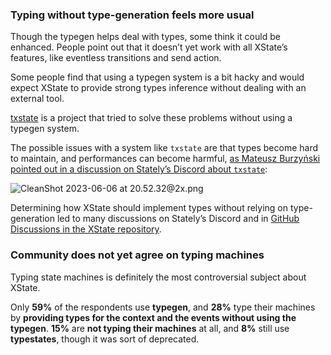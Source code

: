### Typing without type-generation feels more usual

Though the typegen helps deal with types, some think it could be enhanced. People point out that it doesn’t yet work with all XState’s features, like eventless transitions and send action.

Some people find that using a typegen system is a bit hacky and would expect XState to provide strong types inference without dealing with an external tool.

[txstate](https://github.com/devanshj/txstate) is a project that tried to solve these problems without using a typegen system.

The possible issues with a system like `txstate` are that types become hard to maintain, and performances can become harmful, [as Mateusz Burzyński pointed out in a discussion on Stately’s Discord about `txstate`](https://discord.com/channels/795785288994652170/801135010265825300/803310193265082488):

![CleanShot 2023-06-06 at 20.52.32@2x.png](/CleanShot_2023-06-06_at_20.52.322x.png)

Determining how XState should implement types without relying on type-generation led to many discussions on Stately’s Discord and in [GitHub Discussions in the XState repository](https://github.com/statelyai/xstate/discussions/2323#discussioncomment-899642).

### Community does not yet agree on typing machines

Typing state machines is definitely the most controversial subject about XState.

Only **59%** of the respondents use **typegen**, and **28%** type their machines by **providing types for the context and the events without using the typegen**. **15%** are **not typing their machines** at all, and **8%** still use **typestates**, though it was sort of deprecated.
